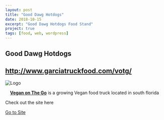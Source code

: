 ```yaml
---
layout: post
title: "Good Dawg Hotdogs"
date: 2018-10-15
excerpt: "Good Dawg Hotdogs Food Stand"
project: true
tags: [food, web, wordpress]
---
```


## Good Dawg Hotdogs

## http://www.garciatruckfood.com/votg/

![Logo](/assets/img/garciatruck/votg_logo_final-300x300.png)

<center><a href="http://www.garciatruckfood.com/votg/"><b>Vegan on The Go</b></a> is a growing Vegan food truck located in south florida</center>

Check out the site here

<div markdown="0"><a href="http://www.garciatruckfood.com/votg/" class="btn">Go to Site</a></div>
